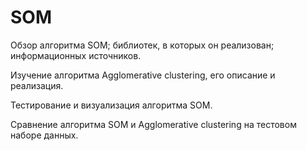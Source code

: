 # SOM
Обзор алгоритма SOM; библиотек, в которых он реализован; информационных источников. 

Изучение алгоритма Agglomerative clustering, его описание и реализация. 

Тестирование и визуализация алгоритма SOM. 

Сравнение алгоритма SOM и Agglomerative clustering на тестовом наборе данных. 
